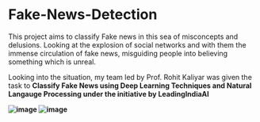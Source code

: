 # Fake-News-Detection
This project aims to classify Fake news in this sea of misconcepts and delusions. Looking at the explosion of social networks and with them the immense circulation of fake news, misguiding people into believing something which is unreal.

Looking into the situation, my team led by Prof. Rohit Kaliyar was given the task to <b>Classify Fake News using Deep Learning Techniques and Natural Langauge Processing<b> under the initiative by <b>LeadingIndiaAI<b>

![image](https://user-images.githubusercontent.com/84526383/128154680-34e861b2-41f0-4ace-92a9-1ae5982ef66b.png)
![image](https://user-images.githubusercontent.com/84526383/128154751-c251f764-a21f-4d15-a451-0bf8c24fe050.png)
